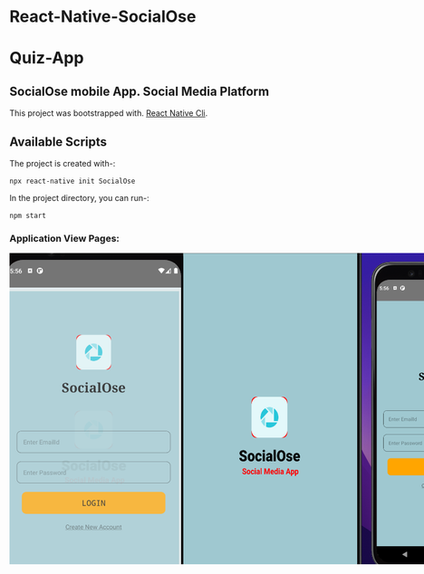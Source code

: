 # React-Native-SocialOse
# Quiz-App
## SocialOse mobile App. Social Media Platform

This project was bootstrapped with. [React Native Cli](https://docs.expo.dev/workflow/expo-cli/).

## Available Scripts

The project is created with-:

```
npx react-native init SocialOse
```

In the project directory, you can run-:

```
npm start
```

### Application View Pages:
<div style="display: flex;">
 <img src="https://github.com/YashLT224/SocialOse-React-Native/blob/master/Screen%20Shot%202023-02-07%20at%205.56.03%20PM.png" width="315" height="550"/>
  <img src="https://github.com/YashLT224/SocialOse-React-Native/blob/master/Screen%20Shot%202023-02-07%20at%205.56.15%20PM.png" width="315" height="550"/>
   <img src="https://github.com/YashLT224/SocialOse-React-Native/blob/master/Screen%20Shot%202023-02-07%20at%205.56.27%20PM.png" width="315" height="550"/>
    <img src="https://github.com/YashLT224/SocialOse-React-Native/blob/master/Screen%20Shot%202023-02-07%20at%205.56.52%20PM.png" width="315" height="550"/>
     <img src="https://github.com/YashLT224/SocialOse-React-Native/blob/master/Screen%20Shot%202023-02-07%20at%205.56.58%20PM.png" width="315" height="550"/>
      <img src="https://github.com/YashLT224/SocialOse-React-Native/blob/master/Screen%20Shot%202023-02-07%20at%205.57.04%20PM.png" width="315" height="550"/> 
        <img src="https://github.com/YashLT224/SocialOse-React-Native/blob/master/Screen%20Shot%202023-02-07%20at%205.57.11%20PM.png" width="315" height="550"/>    
        <img src="https://github.com/YashLT224/SocialOse-React-Native/blob/master/Screen%20Shot%202023-02-07%20at%205.57.20%20PM.png" width="315" height="550"/>
        <img src="https://github.com/YashLT224/SocialOse-React-Native/blob/master/Screen%20Shot%202023-02-07%20at%205.57.28%20PM.png" width="315" height="550"/>
        <img src="https://github.com/YashLT224/SocialOse-React-Native/blob/master/Screen%20Shot%202023-02-07%20at%205.57.51%20PM.png" width="315" height="550"/>
        <img src="https://github.com/YashLT224/SocialOse-React-Native/blob/master/Screenshot_1674738697.png" width="315" height="550"/>
        <img src="https://github.com/YashLT224/SocialOse-React-Native/blob/master/Screenshot_1674820165.png" width="315" height="550"/>
  
 </div> 
 </div> 
